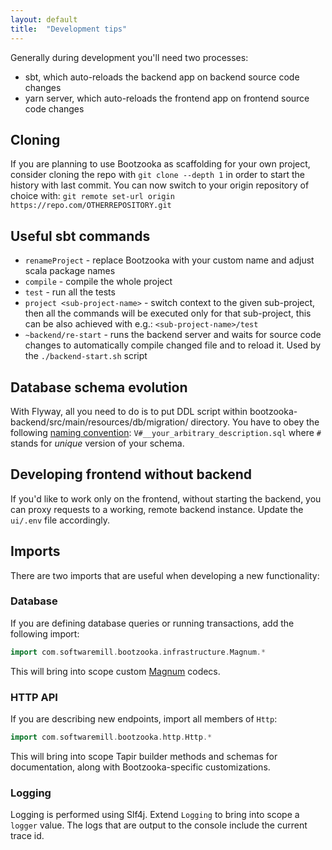 ```yaml
---
layout: default
title:  "Development tips"
---
```


Generally during development you'll need two processes:

* sbt, which auto-reloads the backend app on backend source code changes
* yarn server, which auto-reloads the frontend app on frontend source code changes

## Cloning

If you are planning to use Bootzooka as scaffolding for your own project, consider cloning the repo with `git clone
--depth 1` in order to start the history with last commit. You can now switch to your origin repository of choice with:
`git remote set-url origin https://repo.com/OTHERREPOSITORY.git`

## Useful sbt commands

* `renameProject` - replace Bootzooka with your custom name and adjust scala package names
* `compile` - compile the whole project
* `test` - run all the tests
* `project <sub-project-name>` - switch context to the given sub-project, then all the commands will be executed only
for that sub-project, this can be also achieved with e.g.: `<sub-project-name>/test`
* `~backend/re-start` - runs the backend server and waits for source code changes to automatically compile changed file
  and to reload it. Used by the `./backend-start.sh` script

## Database schema evolution

With Flyway, all you need to do is to put DDL script within bootzooka-backend/src/main/resources/db/migration/
directory. You have to obey the following [naming convention](http://flywaydb.org/documentation/migration/sql.html):
`V#__your_arbitrary_description.sql` where `#` stands for *unique* version of your schema.

## Developing frontend without backend

If you'd like to work only on the frontend, without starting the backend, you can proxy requests to a working, remote
backend instance. Update the `ui/.env` file accordingly.

## Imports

There are two imports that are useful when developing a new functionality:

### Database

If you are defining database queries or running transactions, add the following import:

```scala
import com.softwaremill.bootzooka.infrastructure.Magnum.*
```

This will bring into scope custom [Magnum](https://github.com/AugustNagro/magnum) codecs.

### HTTP API

If you are describing new endpoints, import all members of `Http`:

```scala
import com.softwaremill.bootzooka.http.Http.*
```

This will bring into scope Tapir builder methods and schemas for documentation, along with Bootzooka-specific
customizations.

### Logging

Logging is performed using Slf4j. Extend `Logging` to bring into scope a `logger` value. The logs that are output to the
console include the current trace id.
